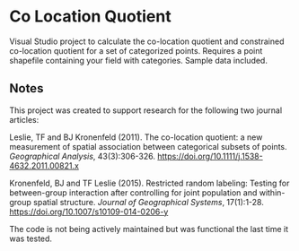 # Co Location Quotient
Visual Studio project to calculate the co-location quotient and constrained co-location quotient for a set of categorized points. Requires a point shapefile containing your field with categories. Sample data included.

## Notes
This project was created to support research for the following two journal articles:

Leslie, TF and BJ Kronenfeld (2011). The co-location quotient: a new measurement of spatial association between categorical subsets of points.  _Geographical_ _Analysis_, 43(3):306-326. https://doi.org/10.1111/j.1538-4632.2011.00821.x

Kronenfeld, BJ and TF Leslie (2015). Restricted random labeling: Testing for between-group interaction after controlling for joint population and within-group spatial structure. _Journal_ _of_ _Geographical_ _Systems_, 17(1):1-28. https://doi.org/10.1007/s10109-014-0206-y 

The code is not being actively maintained but was functional the last time it was tested. 